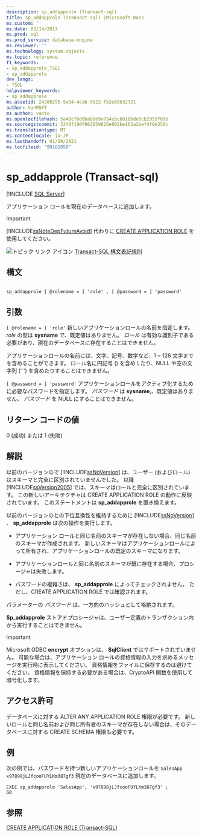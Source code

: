 ```yaml
---
description: sp_addapprole (Transact-sql)
title: sp_addapprole (Transact-sql) |Microsoft Docs
ms.custom: ''
ms.date: 03/14/2017
ms.prod: sql
ms.prod_service: database-engine
ms.reviewer: ''
ms.technology: system-objects
ms.topic: reference
f1_keywords:
- sp_addapprole_TSQL
- sp_addapprole
dev_langs:
- TSQL
helpviewer_keywords:
- sp_addapprole
ms.assetid: 24200295-9a54-4cab-9922-fb2e88632721
author: VanMSFT
ms.author: vanto
ms.openlocfilehash: 5a48cfb80bab8e9a754cbcb8186de8cb2955f096
ms.sourcegitcommit: 33f0f190f962059826e002be165a2bef4f9e350c
ms.translationtype: MT
ms.contentlocale: ja-JP
ms.lasthandoff: 01/30/2021
ms.locfileid: "99182850"
---
```

# <a name="sp_addapprole-transact-sql"></a>sp_addapprole (Transact-sql)
[!INCLUDE [SQL Server](../../includes/applies-to-version/sqlserver.md)]

  アプリケーション ロールを現在のデータベースに追加します。  
  
> [!IMPORTANT]  
>  [!INCLUDE[ssNoteDepFutureAvoid](../../includes/ssnotedepfutureavoid-md.md)] 代わりに [CREATE APPLICATION ROLE](../../t-sql/statements/create-application-role-transact-sql.md) を使用してください。  
  
 ![トピック リンク アイコン](../../database-engine/configure-windows/media/topic-link.gif "トピック リンク アイコン") [Transact-SQL 構文表記規則](../../t-sql/language-elements/transact-sql-syntax-conventions-transact-sql.md)  
  
## <a name="syntax"></a>構文  
  
```  
  
sp_addapprole [ @rolename = ] 'role' , [ @password = ] 'password'  
```  
  
## <a name="arguments"></a>引数  
`[ @rolename = ] 'role'` 新しいアプリケーションロールの名前を指定します。 *role* の型は **sysname** で、既定値はありません。 *ロール* は有効な識別子である必要があり、現在のデータベースに存在することはできません。  
  
 アプリケーションロールの名前には、文字、記号、数字など、1 ~ 128 文字までを含めることができます。 ロール名に円記号 () を含め \\ たり、NULL や空の文字列 (' ') を含めたりすることはできません。  
  
`[ @password = ] 'password'` アプリケーションロールをアクティブ化するために必要なパスワードを指定します。 *パスワード* は **sysname**,、既定値はありません。 *パスワード* を NULL にすることはできません。  
  
## <a name="return-code-values"></a>リターン コードの値  
 0 (成功) または 1 (失敗)  
  
## <a name="remarks"></a>解説  
 以前のバージョンので [!INCLUDE[ssNoVersion](../../includes/ssnoversion-md.md)] は、ユーザー (およびロール) はスキーマと完全に区別されていませんでした。 以降 [!INCLUDE[ssVersion2005](../../includes/ssversion2005-md.md)] では、スキーマはロールと完全に区別されています。 この新しいアーキテクチャは CREATE APPLICATION ROLE の動作に反映されています。 このステートメントは **sp_addapprole** を置き換えます。  
  
 以前のバージョンのとの下位互換性を維持するために [!INCLUDE[ssNoVersion](../../includes/ssnoversion-md.md)] 、 **sp_addapprole** は次の操作を実行します。  
  
-   アプリケーション ロールと同じ名前のスキーマが存在しない場合、同じ名前のスキーマが作成されます。 新しいスキーマはアプリケーションロールによって所有され、アプリケーションロールの既定のスキーマになります。  
  
-   アプリケーションロールと同じ名前のスキーマが既に存在する場合、プロシージャは失敗します。  
  
-   パスワードの複雑さは、 **sp_addapprole** によってチェックされません。 ただし、CREATE APPLICATION ROLE では確認されます。  
  
 パラメーターの *パスワード* は、一方向のハッシュとして格納されます。  
  
 **Sp_addapprole** ストアドプロシージャは、ユーザー定義のトランザクション内から実行することはできません。  
  
> [!IMPORTANT]  
>  Microsoft ODBC **encrypt** オプションは、 **SqlClient** ではサポートされていません。 可能な場合は、アプリケーション ロールの資格情報の入力を求めるメッセージを実行時に表示してください。 資格情報をファイルに保存するのは避けてください。 資格情報を保持する必要がある場合は、CryptoAPI 関数を使用して暗号化します。  
  
## <a name="permissions"></a>アクセス許可  
 データベースに対する ALTER ANY APPLICATION ROLE 権限が必要です。 新しいロールと同じ名前および同じ所有者のスキーマが存在しない場合は、そのデータベースに対する CREATE SCHEMA 権限も必要です。  
  
## <a name="examples"></a>例  
 次の例では、パスワードを持つ新しいアプリケーションロールを `SalesApp` `x97898jLJfcooFUYLKm387gf3` 現在のデータベースに追加します。  
  
```  
EXEC sp_addapprole 'SalesApp', 'x97898jLJfcooFUYLKm387gf3' ;  
GO  
```  
  
## <a name="see-also"></a>参照  
 [CREATE APPLICATION ROLE &#40;Transact-SQL&#41;](../../t-sql/statements/create-application-role-transact-sql.md)  
  
  
